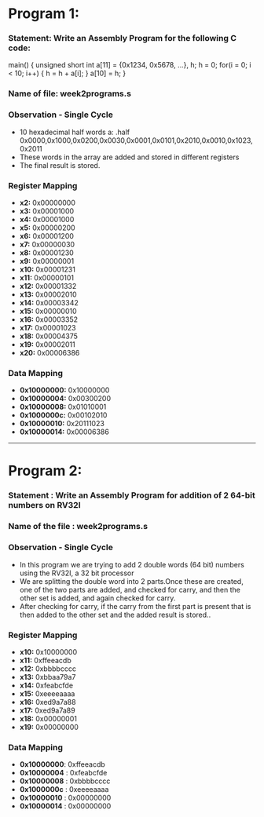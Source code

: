 # Program 1: 
### Statement: Write an Assembly Program for the following C code:
main() {
	unsigned short int a[11] = {0x1234, 0x5678, ...}, h;
	h = 0;
	for(i = 0; i < 10; i++)
	{
		h = h + a[i];
	}
	a[10] = h;
}

### Name of file: week2programs.s


### Observation - Single Cycle
- 10 hexadecimal half words a: .half 0x0000,0x1000,0x0200,0x0030,0x0001,0x0101,0x2010,0x0010,0x1023,0x2011
- These words in the array are added and stored in different registers
- The final result is stored.

### Register Mapping
- **x2:** 0x00000000
- **x3:** 0x00001000
- **x4:** 0x00001000
- **x5:** 0x00000200
- **x6:** 0x00001200
- **x7:** 0x00000030
- **x8:** 0x00001230
- **x9:** 0x00000001
- **x10:** 0x00001231
- **x11:** 0x00000101
- **x12:** 0x00001332
- **x13:** 0x00002010
- **x14:** 0x00003342
- **x15:** 0x00000010
- **x16:** 0x00003352
- **x17:** 0x00001023
- **x18:** 0x00004375
- **x19:** 0x00002011
- **x20:** 0x00006386

### Data Mapping
- **0x10000000:** 0x10000000
- **0x10000004:** 0x00300200
- **0x10000008:** 0x01010001
- **0x1000000c:** 0x00102010
- **0x10000010:** 0x20111023
- **0x10000014:** 0x00006386

----------------------------------------------------------------------------------------------



# Program 2:
### Statement : Write an Assembly Program for addition of 2 64-bit numbers on RV32I

### Name of the file : week2programs.s

### Observation -  Single Cycle
- In this program we are trying to add 2 double words (64 bit) numbers using the RV32I, a 32 bit processor
- We are splitting the double word into 2 parts.Once these are created, one of the two parts are added, and checked for carry, and then the other set is added, and again checked for carry. 
- After checking for carry, if the carry from the first part is present that is then added to the other set and the added result is stored..


### Register Mapping 
- **x10:** 0x10000000
- **x11:** 0xffeeacdb
- **x12:** 0xbbbbcccc
- **x13:** 0xbbaa79a7
- **x14:** 0xfeabcfde
- **x15:** 0xeeeeaaaa
- **x16:** 0xed9a7a88
- **x17:** 0xed9a7a89
- **x18:** 0x00000001
- **x19:** 0x00000000

### Data Mapping 
- **0x10000000**: 0xffeeacdb
- **0x10000004** : 0xfeabcfde
- **0x10000008** : 0xbbbbcccc
- **0x1000000c** : 0xeeeeaaaa
- **0x10000010** : 0x00000000
- **0x10000014** : 0x00000000